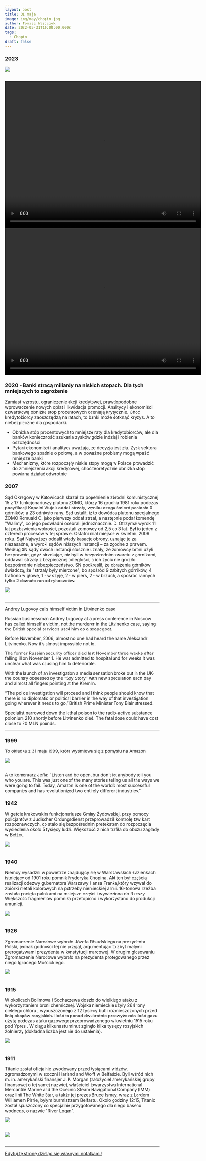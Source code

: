 ```yaml
---
layout: post
title: 31 maja
image: img/may/chopin.jpg
author: Tomasz Waszczyk
date: 2022-05-31T10:00:00.000Z
tags:
  - Chopin
draft: false
---
```


### 2023

<img src="./img/may/hayek.jpeg"><br><br>

<video width="640" height="480" controls>
<source src="./movies/may/komisja.mp4" type="video/mp4">
Your browser does not support the video tag.
</video>

<video width="640" height="480" controls>
<source src="./movies/may/udreka_tusk.mp4" type="video/mp4">
Your browser does not support the video tag.
</video>

### 2020 - Banki stracą miliardy na niskich stopach. Dla tych mniejszych to zagrożenie

Zamiast wzrostu, ograniczenie akcji kredytowej, prawdopodobne wprowadzenie nowych opłat i likwidacja promocji. Analitycy i ekonomiści czwartkową obniżkę stóp procentowych oceniają krytycznie. Choć kredytobiorcy zaoszczędzą na ratach, to banki może dotknąć kryzys. A to niebezpieczne dla gospodarki.

* Obniżka stóp procentowych to mniejsze raty dla kredytobiorców, ale dla banków konieczność szukania zysków gdzie indziej i robienia oszczędności
* Pytani ekonomiści i analitycy uważają, że decyzja jest zła. Zysk sektora bankowego spadnie o połowę, a w poważne problemy mogą wpaść mniejsze banki
* Mechanizmy, które rozpoczęły niskie stopy mogą w Polsce prowadzić do zmniejszenia akcji kredytowej, choć teoretycznie obniżka stóp powinna działać odwrotnie

### 2007

Sąd Okręgowy w Katowicach skazał za popełnienie zbrodni komunistycznej 15 z 17 funkcjonariuszy plutonu ZOMO, którzy 16 grudnia 1981 roku podczas pacyfikacji Kopalni Wujek oddali strzały, wyniku czego śmierć poniosło 9 górników, a 23 odniosło rany. Sąd ustalił, iż to dowódca plutonu specjalnego ZOMO Romuald C. jako pierwszy oddał strzał, a następnie podał komendę "Walimy", co jego podwładni odebrali jednoznacznie. C. Otrzymał wyrok 11 lat pozbawienia wolności, pozostali zomowcy od 2,5 do 3 lat.
Był to jeden z czterech procesów w tej sprawie. Ostatni miał miejsce w kwietniu 2009 roku. Sąd Najwyższy oddalił wtedy kasacje obrony, uznając je za niezasadne, a wyroki sądów niższych instancji – za zgodne z prawem. Według SN sądy dwóch instancji słusznie uznały, że zomowcy broni użyli bezprawnie, gdyż strzelając, nie byli w bezpośrednim zwarciu z górnikami, oddawali strzały z bezpiecznej odległości, a ich życiu nie groziło bezpośrednie niebezpieczeństwo. SN podkreślił, że obrażenia górników świadczą, że "strzały były mierzone", bo spośród 9 zabitych górników, 4 trafiono w głowę, 1 - w szyję, 2 - w pierś, 2 - w brzuch, a spośród rannych tylko 2 doznało ran od rykoszetów.

<img src="./img/may/kopalniawujek.jpg"><br><br>

---

Andrey Lugovoy calls himself victim in Litvinenko case

Russian businessman Andrey Lugovoy at a press conference in Moscow has called himself a victim, not the murderer in the Litvinenko case, saying the British special services used him as a scapegoat.

Before November, 2006, almost no one had heard the name Aleksandr Litvinenko. Now it’s almost impossible not to.

The former Russian security officer died last November three weeks after falling ill on November 1. He was admitted to hospital and for weeks it was unclear what was causing him to deteriorate.

With the launch of an investigation a media sensation broke out in the UK-the country obsessed by the “Spy Story” with new speculation each day and almost all fingers pointing at the Kremlin.

“The police investigation will proceed and I think people should know that there is no diplomatic or political barrier in the way of that investigation going wherever it needs to go,” British Prime Minister Tony Blair stressed.

Specialist narrowed down the lethal poison to the radio-active substance polonium 210 shortly before Litvinenko died. The fatal dose could have cost close to 20 MLN pounds.

---

### 1999

To okładka z 31 maja 1999, która wyśmiewa się z pomysłu na Amazon

<img src="./img/images/bezos.jpg"><br><br>

A to komentarz Jeffa: "Listen and be open, but don’t let anybody tell you who you are. This was just one of the many stories telling us all the ways we were going to fail. Today, Amazon is one of the world’s most successful companies and has revolutionized two entirely different industries."

### 1942

W getcie krakowskim funkcjonariusze Gminy Żydowskiej, przy pomocy policjantów z Judischer Ordungsdienst przeprowadzili kontrolę tzw kart rozpoznawczych, co stało się bezpośrednim pretekstem do rozpoczęcia wysiedlenia około 5 tysięcy ludzi. Większość z nich trafiła do obozu zagłady w Bełżcu.

<img src="./img/may/judischer.jpg"><br><br>

### 1940

Niemcy wysadzili w powietrze znajdujący się w Warszawskich Łazienkach istniejący od 1901 roku pomnik Fryderyka Chopina. Akt ten był częścią realizacji odezwy gubernatora Warszawy Hansa Franka,który wzywał do zbiórki metali kolorowych na potrzeby niemieckiej armii.
16-tonowa rzeźba została pocięta palnikami
na mniejsze części i wywieziona do Rzeszy.
Większość fragmentów pomnika przetopiono i
wykorzystano do produkcji amunicji.

<img src="./img/may/chopin.jpg"><br><br>

### 1926

Zgromadzenie Narodowe wybrało Józefa Piłsudskiego na prezydenta Polski, jednak godności tej nie przyjął, argumentując to zbyt małymi prerogatywami prezydenta w konstytucji marcowej. W drugim głosowaniu Zgromadzenie Narodowe wybrało na prezydenta protegowanego przez niego Ignacego Mościckiego.

<img src="./img/may/pilsudskiprezydent.jpg"><br><br>

### 1915

W okolicach Bolimowa i Sochaczewa doszło do wielkiego ataku z wykorzystaniem broni chemicznej. Wojska niemieckie użyły 264 tony ciekłego chloru ,
wypuszczonego z 12 tysięcy butli
rozmieszczonych przed linią okopów
rosyjskich. Ilość ta ponad dwukrotnie
przewyższała ilość gazu użytą podczas
ataku gazowego przeprowadzonego w
kwietniu 1915 roku pod Ypres . W ciągu
kilkunastu minut zginęło kilka tysięcy
rosyjskich żołnierzy (dokładna liczba jest
nie do ustalenia).

<img src="./img/may/chlor.jpg"><br><br>

### 1911

Titanic został oficjalnie zwodowany przed tysiącami widzów, zgromadzonymi w stoczni Harland and Wolff w Belfaście. Byli wśród nich m. in. amerykański finansjer J. P. Morgan (założyciel amerykańskiej grupy finansowej o tej samej nazwie), właściciel towarzystwa International Mercantile Marine and the Oceanic Steam Navigational Company (IMM) oraz linii The White Star, a także jej prezes Bruce Ismay, wraz z Lordem Williamem Pirrie, byłym burmistrzem Belfastu. Około godziny 12:15, Titanic został spuszczony do specjalnie przygotowanego dla niego basenu wodnego, o nazwie "River Logan".

<img src="./img/may/titanic.jpg"><br><br>

<img src="./img/may/titanic2.jpg"><br><br>

---

<a href="https://github.com/TomaszWaszczyk/historia.waszczyk.com/edit/master/src/content/may-31.md" target="_blank">Edytuj tę stronę dzieląc się własnymi notatkami!</a>
